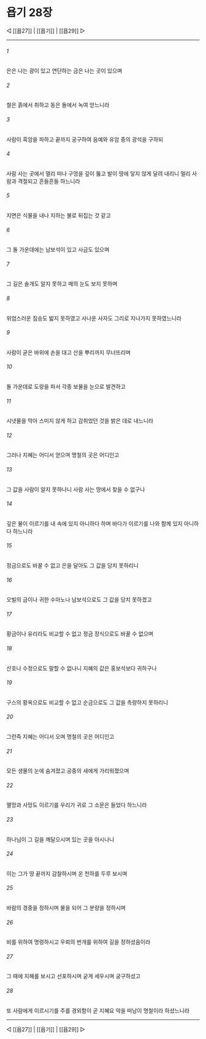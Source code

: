 # 욥기 28장

◁ [[욥27]] | [[욥기]] | [[욥29]] ▷
***

###### 1
은은 나는 광이 있고 연단하는 금은 나는 곳이 있으며

###### 2
철은 흙에서 취하고 동은 돌에서 녹여 얻느니라

###### 3
사람이 흑암을 파하고 끝까지 궁구하여 음예와 유암 중의 광석을 구하되

###### 4
사람 사는 곳에서 멀리 떠나 구멍을 깊이 뚫고 발이 땅에 닿지 않게 달려 내리니 멀리 사람과 격절되고 흔들흔들 하느니라

###### 5
지면은 식물을 내나 지하는 불로 뒤집는 것 같고

###### 6
그 돌 가운데에는 남보석이 있고 사금도 있으며

###### 7
그 길은 솔개도 알지 못하고 매의 눈도 보지 못하며

###### 8
위엄스러운 짐승도 밟지 못하였고 사나운 사자도 그리로 지나가지 못하였느니라

###### 9
사람이 굳은 바위에 손을 대고 산을 뿌리까지 무너뜨리며

###### 10
돌 가운데로 도랑을 파서 각종 보물을 눈으로 발견하고

###### 11
시냇물을 막아 스미지 않게 하고 감취었던 것을 밝은 데로 내느니라

###### 12
그러나 지혜는 어디서 얻으며 명철의 곳은 어디인고

###### 13
그 값을 사람이 알지 못하나니 사람 사는 땅에서 찾을 수 없구나

###### 14
깊은 물이 이르기를 내 속에 있지 아니하다 하며 바다가 이르기를 나와 함께 있지 아니하다 하느니라

###### 15
정금으로도 바꿀 수 없고 은을 달아도 그 값을 당치 못하리니

###### 16
오빌의 금이나 귀한 수마노나 남보석으로도 그 값을 당치 못하겠고

###### 17
황금이나 유리라도 비교할 수 없고 정금 장식으로도 바꿀 수 없으며

###### 18
산호나 수정으로도 말할 수 없나니 지혜의 값은 홍보석보다 귀하구나

###### 19
구스의 황옥으로도 비교할 수 없고 순금으로도 그 값을 측량하지 못하리니

###### 20
그런즉 지혜는 어디서 오며 명철의 곳은 어디인고

###### 21
모든 생물의 눈에 숨겨졌고 공중의 새에게 가리워졌으며

###### 22
멸망과 사망도 이르기를 우리가 귀로 그 소문은 들었다 하느니라

###### 23
하나님이 그 길을 깨달으시며 있는 곳을 아시나니

###### 24
이는 그가 땅 끝까지 감찰하시며 온 천하를 두루 보시며

###### 25
바람의 경중을 정하시며 물을 되어 그 분량을 정하시며

###### 26
비를 위하여 명령하시고 우뢰의 번개를 위하여 길을 정하셨음이라

###### 27
그 때에 지혜를 보시고 선포하시며 굳게 세우시며 궁구하셨고

###### 28
또 사람에게 이르시기를 주를 경외함이 곧 지혜요 악을 떠남이 명철이라 하셨느니라

***
◁ [[욥27]] | [[욥기]] | [[욥29]] ▷